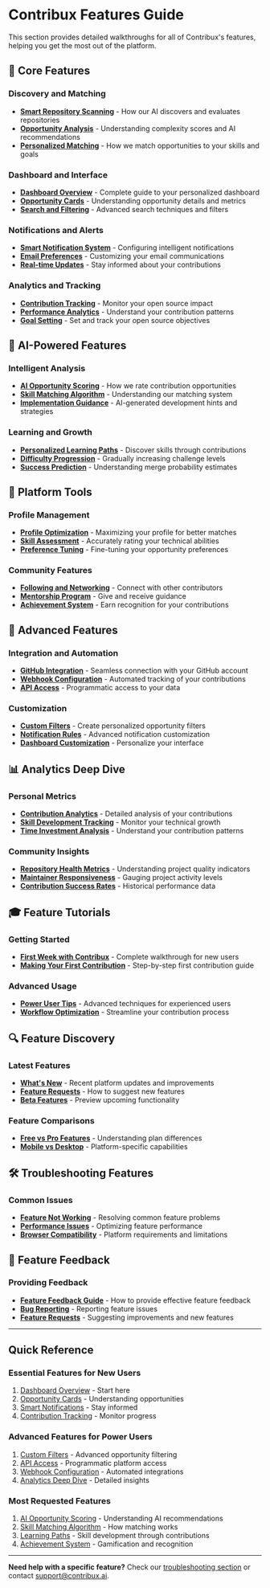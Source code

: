 # Contribux Features Guide

This section provides detailed walkthroughs for all of Contribux's features, helping you get the most out of the platform.

## 🎯 Core Features

### Discovery and Matching
- **[Smart Repository Scanning](./smart-repository-scanning.md)** - How our AI discovers and evaluates repositories
- **[Opportunity Analysis](./opportunity-analysis.md)** - Understanding complexity scores and AI recommendations
- **[Personalized Matching](./personalized-matching.md)** - How we match opportunities to your skills and goals

### Dashboard and Interface
- **[Dashboard Overview](./dashboard-overview.md)** - Complete guide to your personalized dashboard
- **[Opportunity Cards](./opportunity-cards.md)** - Understanding opportunity details and metrics
- **[Search and Filtering](./search-and-filtering.md)** - Advanced search techniques and filters

### Notifications and Alerts
- **[Smart Notification System](./smart-notifications.md)** - Configuring intelligent notifications
- **[Email Preferences](./email-preferences.md)** - Customizing your email communications
- **[Real-time Updates](./real-time-updates.md)** - Stay informed about your contributions

### Analytics and Tracking
- **[Contribution Tracking](./contribution-tracking.md)** - Monitor your open source impact
- **[Performance Analytics](./performance-analytics.md)** - Understand your contribution patterns
- **[Goal Setting](./goal-setting.md)** - Set and track your open source objectives

## 🤖 AI-Powered Features

### Intelligent Analysis
- **[AI Opportunity Scoring](./ai-opportunity-scoring.md)** - How we rate contribution opportunities
- **[Skill Matching Algorithm](./skill-matching.md)** - Understanding our matching system
- **[Implementation Guidance](./implementation-guidance.md)** - AI-generated development hints and strategies

### Learning and Growth
- **[Personalized Learning Paths](./learning-paths.md)** - Discover skills through contributions
- **[Difficulty Progression](./difficulty-progression.md)** - Gradually increasing challenge levels
- **[Success Prediction](./success-prediction.md)** - Understanding merge probability estimates

## 📱 Platform Tools

### Profile Management
- **[Profile Optimization](./profile-optimization.md)** - Maximizing your profile for better matches
- **[Skill Assessment](./skill-assessment.md)** - Accurately rating your technical abilities
- **[Preference Tuning](./preference-tuning.md)** - Fine-tuning your opportunity preferences

### Community Features
- **[Following and Networking](./following-networking.md)** - Connect with other contributors
- **[Mentorship Program](./mentorship.md)** - Give and receive guidance
- **[Achievement System](./achievements.md)** - Earn recognition for your contributions

## 🔧 Advanced Features

### Integration and Automation
- **[GitHub Integration](./github-integration.md)** - Seamless connection with your GitHub account
- **[Webhook Configuration](./webhooks.md)** - Automated tracking of your contributions
- **[API Access](./api-access.md)** - Programmatic access to your data

### Customization
- **[Custom Filters](./custom-filters.md)** - Create personalized opportunity filters
- **[Notification Rules](./notification-rules.md)** - Advanced notification customization
- **[Dashboard Customization](./dashboard-customization.md)** - Personalize your interface

## 📊 Analytics Deep Dive

### Personal Metrics
- **[Contribution Analytics](./contribution-analytics.md)** - Detailed analysis of your contributions
- **[Skill Development Tracking](./skill-development.md)** - Monitor your technical growth
- **[Time Investment Analysis](./time-investment.md)** - Understand your contribution patterns

### Community Insights
- **[Repository Health Metrics](./repository-health.md)** - Understanding project quality indicators
- **[Maintainer Responsiveness](./maintainer-responsiveness.md)** - Gauging project activity levels
- **[Contribution Success Rates](./success-rates.md)** - Historical performance data

## 🎓 Feature Tutorials

### Getting Started
- **[First Week with Contribux](./first-week-tutorial.md)** - Complete walkthrough for new users
- **[Making Your First Contribution](./first-contribution-tutorial.md)** - Step-by-step first contribution guide

### Advanced Usage
- **[Power User Tips](./power-user-tips.md)** - Advanced techniques for experienced users
- **[Workflow Optimization](./workflow-optimization.md)** - Streamline your contribution process

## 🔍 Feature Discovery

### Latest Features
- **[What's New](./whats-new.md)** - Recent platform updates and improvements
- **[Feature Requests](./feature-requests.md)** - How to suggest new features
- **[Beta Features](./beta-features.md)** - Preview upcoming functionality

### Feature Comparisons
- **[Free vs Pro Features](./feature-comparison.md)** - Understanding plan differences
- **[Mobile vs Desktop](./mobile-vs-desktop.md)** - Platform-specific capabilities

## 🛠️ Troubleshooting Features

### Common Issues
- **[Feature Not Working](./feature-troubleshooting.md)** - Resolving common feature problems
- **[Performance Issues](./performance-troubleshooting.md)** - Optimizing feature performance
- **[Browser Compatibility](./browser-compatibility.md)** - Platform requirements and limitations

## 📝 Feature Feedback

### Providing Feedback
- **[Feature Feedback Guide](./feedback-guide.md)** - How to provide effective feature feedback
- **[Bug Reporting](./bug-reporting.md)** - Reporting feature issues
- **[Feature Requests](./requesting-features.md)** - Suggesting improvements and new features

---

## Quick Reference

### Essential Features for New Users
1. [Dashboard Overview](./dashboard-overview.md) - Start here
2. [Opportunity Cards](./opportunity-cards.md) - Understanding opportunities
3. [Smart Notifications](./smart-notifications.md) - Stay informed
4. [Contribution Tracking](./contribution-tracking.md) - Monitor progress

### Advanced Features for Power Users
1. [Custom Filters](./custom-filters.md) - Advanced opportunity filtering
2. [API Access](./api-access.md) - Programmatic platform access
3. [Webhook Configuration](./webhooks.md) - Automated integrations
4. [Analytics Deep Dive](./contribution-analytics.md) - Detailed insights

### Most Requested Features
1. [AI Opportunity Scoring](./ai-opportunity-scoring.md) - Understanding AI recommendations
2. [Skill Matching Algorithm](./skill-matching.md) - How matching works
3. [Learning Paths](./learning-paths.md) - Skill development through contributions
4. [Achievement System](./achievements.md) - Gamification and recognition

---

**Need help with a specific feature?** Check our [troubleshooting section](../troubleshooting.md) or contact [support@contribux.ai](mailto:support@contribux.ai).